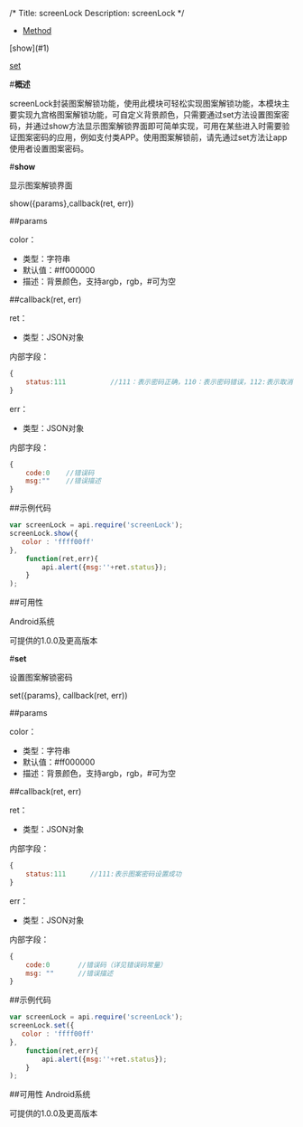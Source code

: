 /*
Title: screenLock
Description: screenLock
*/

<ul id="tab" class="clearfix">
	<li class="active"><a href="#method-content">Method</a></li>
</ul>
<div id="method-content">

<div class="outline">
[show](#1)

[set](#2)

</div>

#**概述**

screenLock封装图案解锁功能，使用此模块可轻松实现图案解锁功能，本模块主要实现九宫格图案解锁功能，可自定义背景颜色，只需要通过set方法设置图案密码，并通过show方法显示图案解锁界面即可简单实现，可用在某些进入时需要验证图案密码的应用，例如支付类APP。使用图案解锁前，请先通过set方法让app使用者设置图案密码。


#**show**<div id="1"></div>

显示图案解锁界面

show({params},callback(ret, err))

##params

color：

- 类型：字符串
- 默认值：#ff000000
- 描述：背景颜色，支持argb，rgb，#可为空

##callback(ret, err)

ret：

- 类型：JSON对象

内部字段：

```js
{
	status:111           //111：表示密码正确，110：表示密码错误，112:表示取消了操作
}
```

err：

- 类型：JSON对象

内部字段：

```js
{
    code:0    //错误码
    msg:""    //错误描述
}
```

##示例代码

```js
var screenLock = api.require('screenLock');
screenLock.show({
   color : 'ffff00ff'
},
	function(ret,err){
		api.alert({msg:''+ret.status});
	}
);
```

##可用性

Android系统

可提供的1.0.0及更高版本


#**set**<div id="2"></div>

设置图案解锁密码

set({params}, callback(ret, err))

##params

color：

- 类型：字符串
- 默认值：#ff000000
- 描述：背景颜色，支持argb，rgb，#可为空

##callback(ret, err)

ret：

- 类型：JSON对象

内部字段：

```js
{
	status:111		//111:表示图案密码设置成功
}
```

err：

- 类型：JSON对象

内部字段：

```js
{
    code:0       //错误码（详见错误码常量）
    msg: ""      //错误描述
}
```

##示例代码

```js
var screenLock = api.require('screenLock');
screenLock.set({
   color : 'ffff00ff'
},
	function(ret,err){
		api.alert({msg:''+ret.status});
	}
);
```

##可用性
Android系统

可提供的1.0.0及更高版本
